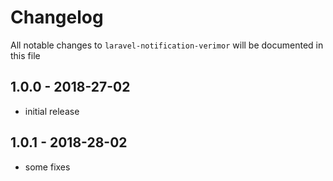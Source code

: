 # Changelog

All notable changes to `laravel-notification-verimor` will be documented in this file

## 1.0.0 - 2018-27-02

- initial release

## 1.0.1 - 2018-28-02

- some fixes
